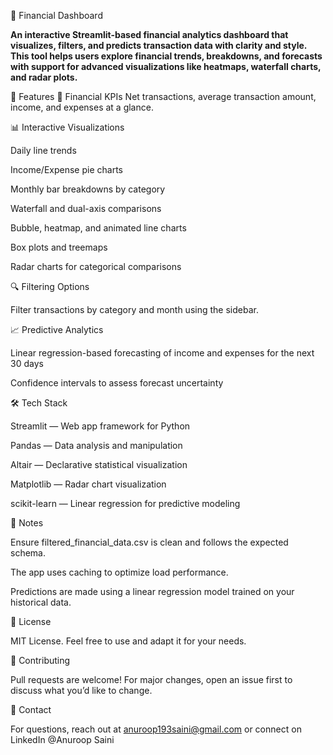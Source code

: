 💸 Financial Dashboard

**An interactive Streamlit-based financial analytics dashboard that visualizes, filters, and predicts transaction data with clarity and style. This tool helps users explore financial trends, breakdowns, and forecasts with support for advanced visualizations like heatmaps, waterfall charts, and radar plots.**


🚀 Features
🧮 Financial KPIs
Net transactions, average transaction amount, income, and expenses at a glance.



📊 Interactive Visualizations

Daily line trends

Income/Expense pie charts

Monthly bar breakdowns by category

Waterfall and dual-axis comparisons

Bubble, heatmap, and animated line charts

Box plots and treemaps

Radar charts for categorical comparisons




🔍 Filtering Options

Filter transactions by category and month using the sidebar.





📈 Predictive Analytics

Linear regression-based forecasting of income and expenses for the next 30 days

Confidence intervals to assess forecast uncertainty






🛠️ Tech Stack

Streamlit — Web app framework for Python

Pandas — Data analysis and manipulation

Altair — Declarative statistical visualization

Matplotlib — Radar chart visualization

scikit-learn — Linear regression for predictive modeling





📌 Notes

Ensure filtered_financial_data.csv is clean and follows the expected schema.

The app uses caching to optimize load performance.

Predictions are made using a linear regression model trained on your historical data.



📄 License

MIT License. Feel free to use and adapt it for your needs.



🤝 Contributing

Pull requests are welcome! For major changes, open an issue first to discuss what you’d like to change.




📧 Contact

For questions, reach out at anuroop193saini@gmail.com or connect on LinkedIn @Anuroop Saini



